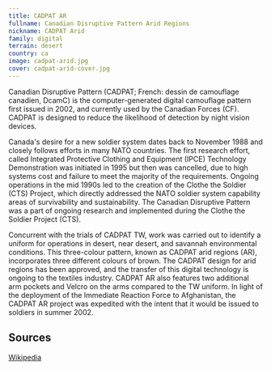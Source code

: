 ```yaml
---
title: CADPAT AR
fullname: Canadian Disruptive Pattern Arid Regions
nickname: CADPAT Arid
family: digital
terrain: desert
country: ca
image: cadpat-arid.jpg
cover: cadpat-arid-cover.jpg
---
```

Canadian Disruptive Pattern (CADPAT; French: dessin de camouflage canadien, DcamC) is the computer-generated digital camouflage pattern first issued in 2002, and currently used by the Canadian Forces (CF). CADPAT is designed to reduce the likelihood of detection by night vision devices.

Canada's desire for a new soldier system dates back to November 1988 and closely follows efforts in many NATO countries. The first research effort, called Integrated Protective Clothing and Equipment (IPCE) Technology Demonstration was initiated in 1995 but then was cancelled, due to high systems cost and failure to meet the majority of the requirements. Ongoing operations in the mid 1990s led to the creation of the Clothe the Soldier (CTS) Project, which directly addressed the NATO soldier system capability areas of survivability and sustainability. The Canadian Disruptive Pattern was a part of ongoing research and implemented during the Clothe the Soldier Project (CTS).

Concurrent with the trials of CADPAT TW, work was carried out to identify a uniform for operations in desert, near desert, and savannah environmental conditions. This three-colour pattern, known as CADPAT arid regions (AR), incorporates three different colours of brown. The CADPAT design for arid regions has been approved, and the transfer of this digital technology is ongoing to the textiles industry. CADPAT AR also features two additional arm pockets and Velcro on the arms compared to the TW uniform. In light of the deployment of the Immediate Reaction Force to Afghanistan, the CADPAT AR project was expedited with the intent that it would be issued to soldiers in summer 2002.

Sources
------
[Wikipedia](https://en.wikipedia.org/wiki/CADPAT)
